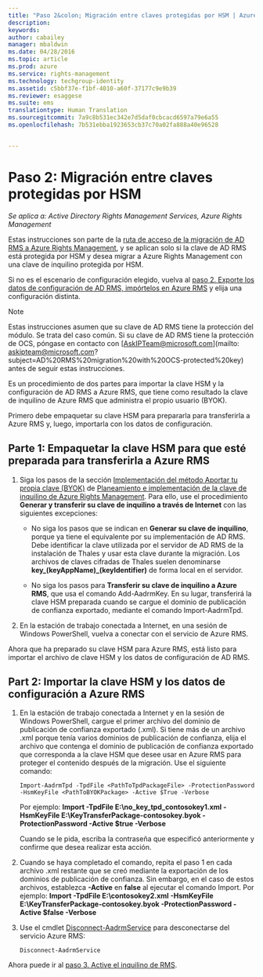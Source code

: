 ```yaml
---
title: "Paso 2&colon; Migración entre claves protegidas por HSM | Azure RMS"
description: 
keywords: 
author: cabailey
manager: mbaldwin
ms.date: 04/28/2016
ms.topic: article
ms.prod: azure
ms.service: rights-management
ms.technology: techgroup-identity
ms.assetid: c5bbf37e-f1bf-4010-a60f-37177c9e9b39
ms.reviewer: esaggese
ms.suite: ems
translationtype: Human Translation
ms.sourcegitcommit: 7a9c8b531ec342e7d5daf0cbcacd6597a79e6a55
ms.openlocfilehash: 7b531ebba1923653cb37c70a02fa888a40e96528


---
```


# Paso 2: Migración entre claves protegidas por HSM

*Se aplica a: Active Directory Rights Management Services, Azure Rights Management*


Estas instrucciones son parte de la [ruta de acceso de la migración de AD RMS a Azure Rights Management](migrate-from-ad-rms-to-azure-rms.md), y se aplican solo si la clave de AD RMS está protegida por HSM y desea migrar a Azure Rights Management con una clave de inquilino protegida por HSM. 

Si no es el escenario de configuración elegido, vuelva al [paso 2. Exporte los datos de configuración de AD RMS, impórtelos en Azure RMS](migrate-from-ad-rms-phase1.md#step-2-export-configuration-data-from-ad-rms-and-import-it-to-azure-rms) y elija una configuración distinta.

> [!NOTE]
> Estas instrucciones asumen que su clave de AD RMS tiene la protección del módulo. Se trata del caso común. Si su clave de AD RMS tiene la protección de OCS, póngase en contacto con [AskIPTeam@microsoft.com](mailto: askipteam@microsoft.com?subject=AD%20RMS%20migration%20with%20OCS-protected%20key) antes de seguir estas instrucciones.

Es un procedimiento de dos partes para importar la clave HSM y la configuración de AD RMS a Azure RMS, que tiene como resultado la clave de inquilino de Azure RMS que administra el propio usuario (BYOK).

Primero debe empaquetar su clave HSM para prepararla para transferirla a Azure RMS y, luego, importarla con los datos de configuración.

## Parte 1: Empaquetar la clave HSM para que esté preparada para transferirla a Azure RMS

1.  Siga los pasos de la sección [Implementación del método Aportar tu propia clave (BYOK)](plan-implement-tenant-key.md#implementing-your-azure-rights-management-tenant-key) de [Planeamiento e implementación de la clave de inquilino de Azure Rights Management](plan-implement-tenant-key.md). Para ello, use el procedimiento **Generar y transferir su clave de inquilino a través de Internet** con las siguientes excepciones:

    -   No siga los pasos que se indican en **Generar su clave de inquilino**, porque ya tiene el equivalente por su implementación de AD RMS. Debe identificar la clave utilizada por el servidor de AD RMS de la instalación de Thales y usar esta clave durante la migración. Los archivos de claves cifradas de Thales suelen denominarse **key_(keyAppName)_(keyIdentifier)** de forma local en el servidor.

    -   No siga los pasos para **Transferir su clave de inquilino a Azure RMS**, que usa el comando Add-AadrmKey.  En su lugar, transferirá la clave HSM preparada cuando se cargue el dominio de publicación de confianza exportado, mediante el comando Import-AadrmTpd.

2.  En la estación de trabajo conectada a Internet, en una sesión de Windows PowerShell, vuelva a conectar con el servicio de Azure RMS.

Ahora que ha preparado su clave HSM para Azure RMS, está listo para importar el archivo de clave HSM y los datos de configuración de AD RMS.

## Part 2: Importar la clave HSM y los datos de configuración a Azure RMS

1.  En la estación de trabajo conectada a Internet y en la sesión de Windows PowerShell, cargue el primer archivo del dominio de publicación de confianza exportado (.xml). Si tiene más de un archivo .xml porque tenía varios dominios de publicación de confianza, elija el archivo que contenga el dominio de publicación de confianza exportado que corresponda a la clave HSM que desee usar en Azure RMS para proteger el contenido después de la migración. Use el siguiente comando:

    ```
    Import-AadrmTpd -TpdFile <PathToTpdPackageFile> -ProtectionPassword -HsmKeyFile <PathToBYOKPackage> -Active $True -Verbose
    ```
    Por ejemplo: **Import -TpdFile E:\no_key_tpd_contosokey1.xml  -HsmKeyFile E:\KeyTransferPackage-contosokey.byok -ProtectionPassword -Active $true -Verbose**

    Cuando se le pida, escriba la contraseña que especificó anteriormente y confirme que desea realizar esta acción.

2.  Cuando se haya completado el comando, repita el paso 1 en cada archivo .xml restante que se creó mediante la exportación de los dominios de publicación de confianza. Sin embargo, en el caso de estos archivos, establezca **-Active** en **false** al ejecutar el comando Import.  Por ejemplo: **Import -TpdFile E:\contosokey2.xml -HsmKeyFile E:\KeyTransferPackage-contosokey.byok -ProtectionPassword -Active $false -Verbose**

3.  Use el cmdlet [Disconnect-AadrmService](http://msdn.microsoft.com/library/windowsazure/dn629416.aspx) para desconectarse del servicio Azure RMS:

    ```
    Disconnect-AadrmService
    ```

Ahora puede ir al [paso 3. Active el inquilino de RMS](migrate-from-ad-rms-phase1.md#step-3-activate-your-rms-tenant).




<!--HONumber=Jul16_HO3-->


